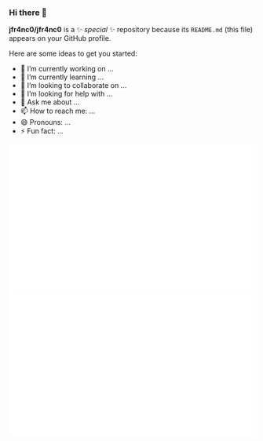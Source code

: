 ### Hi there 👋


**jfr4nc0/jfr4nc0** is a ✨ _special_ ✨ repository because its `README.md` (this file) appears on your GitHub profile.

Here are some ideas to get you started:

- 🔭 I’m currently working on ...
- 🌱 I’m currently learning ...
- 👯 I’m looking to collaborate on ...
- 🤔 I’m looking for help with ...
- 💬 Ask me about ...
- 📫 How to reach me: ...
- 😄 Pronouns: ...
- ⚡ Fun fact: ...

![](https://github.com/jfr4nc0/github-stats/blob/master/generated/overview.svg)
![](https://github.com/jfr4nc0/github-stats/blob/master/generated/languages.svg)

